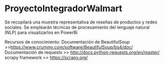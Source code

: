 # ProyectoIntegradorWalmart
Se recopilará una muestra representativa de reseñas de productos y redes sociales. Se emplearán técnicas de procesamiento del lenguaje natural (NLP) para visualizarlos en PowerBi

Recursos de conocimiento:
Documentación de BeautifulSoup >>https://www.crummy.com/software/BeautifulSoup/bs4/doc/
Documentación de requests >> http://docs.python-requests.org/en/master/
scrapy framework >> https://scrapy.org/
